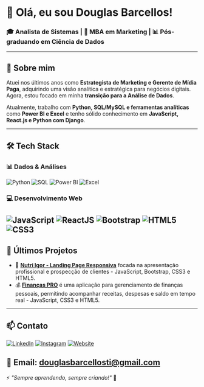# 👋 Olá, eu sou Douglas Barcellos!
### 🎓 **Analista de Sistemas** | 🎯 **MBA em Marketing** | 📊 **Pós-graduando em Ciência de Dados**  
---
## 🚀 Sobre mim

Atuei nos últimos anos como **Estrategista de Marketing e Gerente de Mídia Paga**, adquirindo uma visão analítica e estratégica para negócios digitais. Agora, estou focado em minha **transição para a Análise de Dados**.  

Atualmente, trabalho com **Python, SQL/MySQL e ferramentas analíticas** como **Power BI e Excel** e tenho sólido conhecimento em **JavaScript, React.js e Python com Django**.

---
## 🛠️ Tech Stack
### **📊 Dados & Análises**
![Python](https://img.shields.io/badge/-Python-3776AB?style=flat-square&logo=python&logoColor=white)
![SQL](https://img.shields.io/badge/-SQL-4479A1?style=flat-square&logo=mysql&logoColor=white)
![Power BI](https://img.shields.io/badge/-Power%20BI-F2C811?style=flat-square&logo=power-bi&logoColor=black)
![Excel](https://img.shields.io/badge/-Excel-217346?style=flat-square&logo=microsoft-excel&logoColor=white)

### **💻 Desenvolvimento Web**
![JavaScript](https://img.shields.io/badge/-JavaScript-F7DF1E?style=flat-square&logo=javascript&logoColor=black)
![ReactJS](https://img.shields.io/badge/-ReactJS-61DAFB?style=flat-square&logo=react&logoColor=black)
![Bootstrap](https://img.shields.io/badge/-Bootstrap-7952B3?style=flat-square&logo=bootstrap&logoColor=white)
![HTML5](https://img.shields.io/badge/-HTML5-E34F26?style=flat-square&logo=html5&logoColor=white)
![CSS3](https://img.shields.io/badge/-CSS3-1572B6?style=flat-square&logo=css3&logoColor=white)
---
## 📌 Últimos Projetos
- 🎨 [**Nutri Igor - Landing Page Responsiva**](https://nutriigor.com.br/) focada na apresentação profissional e prospecção de clientes - JavaScript, Bootstrap, CSS3 e HTML5.
- 💰 [**Finanças PRO**](https://douglasbarcellos.github.io/financaspro/) é uma aplicação para gerenciamento de finanças pessoais, permitindo acompanhar receitas, despesas e saldo em tempo real - JavaScript, CSS3 e HTML5.

---
## 📫 Contato
[![LinkedIn](https://img.shields.io/badge/-LinkedIn-0077B5?style=for-the-badge&logo=linkedin&logoColor=white)](https://www.linkedin.com/in/douglascbarcellos/)
[![Instagram](https://img.shields.io/badge/-Instagram-E4405F?style=for-the-badge&logo=instagram&logoColor=white)](https://www.instagram.com/douglasbarcelloss)
[![Website](https://img.shields.io/badge/-Portfólio-FF7139?style=for-the-badge&logo=Firefox&logoColor=white)](https://github.com/douglasbarcellos)

📧 **Email:** douglasbarcellosti@gmail.com  
---
⚡ *"Sempre aprendendo, sempre criando!"* 🚀

